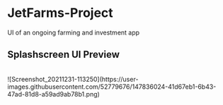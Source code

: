 # JetFarms-Project
UI of an ongoing farming and investment app

<h2>Splashscreen UI Preview</h2><br>
![Screenshot_20211231-113250](https://user-images.githubusercontent.com/52779676/147836024-41d67eb1-6b43-47ad-81d8-a59ad9ab78b1.png)

